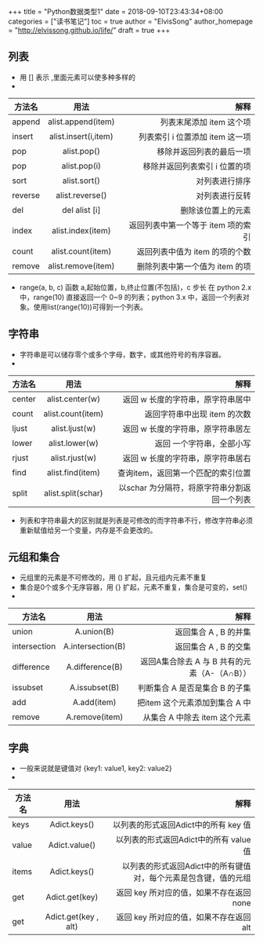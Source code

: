 +++
title = "Python数据类型1"
date = 2018-09-10T23:43:34+08:00
categories = ["读书笔记"]
toc = true
author = "ElvisSong"
author_homepage =  "http://elvissong.github.io/life/"
draft = true
+++



## 列表
* 用 [] 表示 ,里面元素可以使多种多样的
* 
| 方法名        | 用法           | 解释  |
| ------------- |:-------------:| -----:|
| append     | alist.append(item) | 列表末尾添加 item 这个项 |
| insert      | alist.insert(i,item)     |   列表索引 i 位置添加 item 这一项 |
| pop | alist.pop()      |    移除并返回列表的最后一项 |
| pop | alist.pop(i)      |    移除并返回列表索引 i 位置的项 |
| sort | alist.sort()      |    对列表进行排序 |
| reverse| alist.reverse()      |    对列表进行反转 |
| del | del alist [i]      |    删除该位置上的元素 |
| index| alist.index(item)      |    返回列表中第一个等于 item 项的索引 |
| count| alist.count(item)      |    返回列表中值为 item 的项的个数 |
| remove| alist.remove(item)      |    删除列表中第一个值为 item 的项 |
* range(a, b, c) 函数 a,起始位置，b,终止位置(不包括)，c 步长
在 python 2.x 中，range(10) 直接返回一个 0~9 的列表；python 3.x 中，返回一个列表对象。使用list(range(10))可得到一个列表。
## 字符串
* 字符串是可以储存零个或多个字母，数字，或其他符号的有序容器。
* 
| 方法名        | 用法           | 解释  |
| ------------- |:-------------:| -----:|
| center     | alist.center(w) | 返回 w 长度的字符串，原字符串居中 |
| count      | alist.count(item) | 返回字符串中出现 item 的次数 |
| ljust     | alist.ljust(w) | 返回 w 长度的字符串，原字符串居左 |
| lower     | alist.lower(w) | 返回 一个字符串，全部小写 |
| rjust     | alist.rjust(w) | 返回 w 长度的字符串，原字符串居右 |
| find     | alist.find(item) | 查询item，返回第一个匹配的索引位置 |
| split     | alist.split(schar) | 以schar 为分隔符，将原字符串分割返回一个列表 |
* 列表和字符串最大的区别就是列表是可修改的而字符串不行，修改字符串必须重新赋值给另一个变量，内存是不会更改的。
## 元组和集合
* 元组里的元素是不可修改的，用 () 扩起，且元组内元素不重复
* 集合是0个或多个无序容器，用 {} 扩起，元素不重复，集合是可变的，set()
* 
| 方法名        | 用法           | 解释  |
| ------------- |:-------------:| -----:|
| union | A.union(B) | 返回集合 A , B 的并集 |
| intersection | A.intersection(B) | 返回集合 A , B 的交集 |
| difference | A.difference(B) | 返回A集合除去 A 与 B 共有的元素（A-（A∩B）） |
| issubset | A.issubset(B) | 判断集合 A 是否是集合 B 的子集|
| add | A.add(item) | 把item 这个元素添加到集合 A 中 |
| remove | A.remove(item) | 从集合 A 中除去 item 这个元素 |

## 字典
* 一般来说就是键值对 {key1: value1, key2: value2} 
* 
| 方法名        | 用法           | 解释  |
| ------------- |:-------------:| -----:|
| keys | Adict.keys() | 以列表的形式返回Adict中的所有 key 值 |
| value | Adict.value() | 以列表的形式返回Adict中的所有 value 值 |
| items | Adict.keys() | 以列表的形式返回Adict中的所有键值对，每个元素是包含键，值的元组 |
| get | Adict.get(key) | 返回 key 所对应的值，如果不存在返回 none |
| get | Adict.get(key , alt) | 返回 key 所对应的值，如果不存在返回 alt |